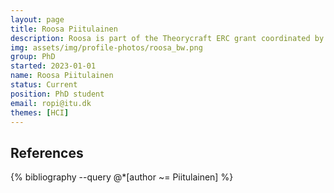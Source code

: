 ```yaml
---
layout: page
title: Roosa Piitulainen
description: Roosa is part of the Theorycraft ERC grant coordinated by Elisa Mekler.
img: assets/img/profile-photos/roosa_bw.png
group: PhD
started: 2023-01-01
name: Roosa Piitulainen 
status: Current
position: PhD student
email: ropi@itu.dk
themes: [HCI]
---
```


References
----------
<div class="publications">
  {% bibliography --query @*[author ~= Piitulainen] %}
</div>
